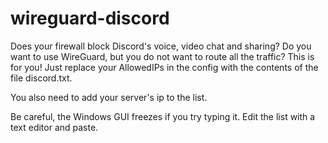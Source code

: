 # wireguard-discord
Does your firewall block Discord's voice, video chat and sharing? Do you want to use WireGuard, but you do not want to route all the traffic? This is for you! Just replace your AllowedIPs in the config with the contents of the file discord.txt.

You also need to add your server's ip to the list.

Be careful, the Windows GUI freezes if you try typing it. Edit the list with a text editor and paste.
